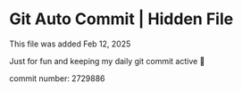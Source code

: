# Git Auto Commit | Hidden File

This file was added Feb 12, 2025

Just for fun and keeping my daily git commit active 🤪

commit number: 2729886
